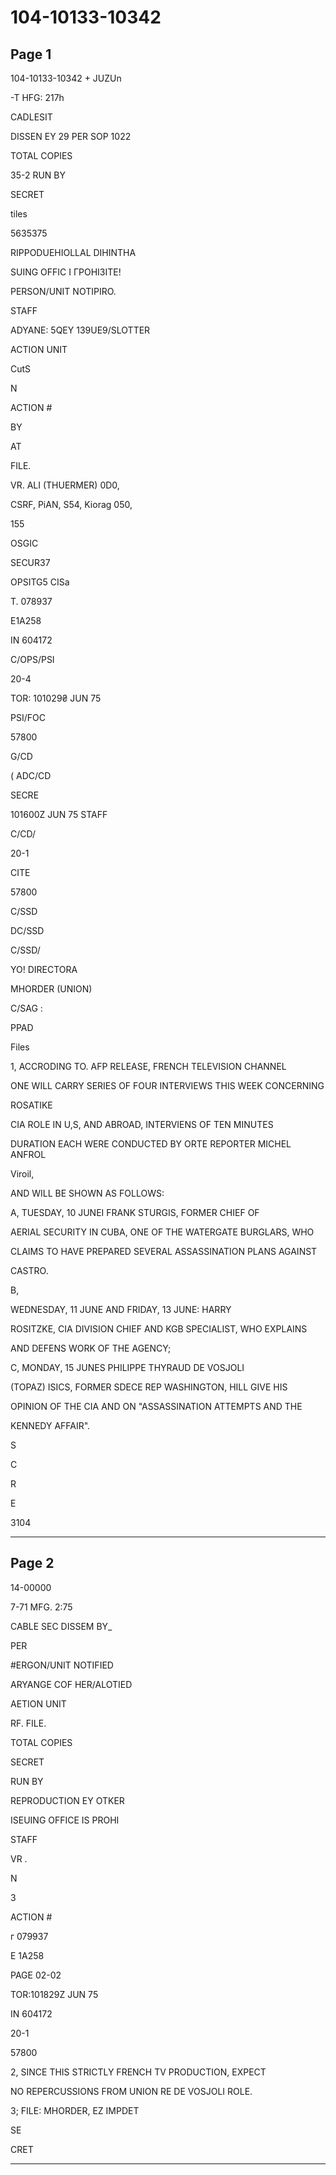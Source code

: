 # 104-10133-10342

## Page 1

104-10133-10342 + JUZUn

-T HFG: 217h

CADLESIT

DISSEN EY 29 PER SOP 1022

TOTAL COPIES

35-2 RUN BY

SECRET

tiles

5635375

RIPPODUEHIOLLAL DIHINTHA

SUING OFFIC I ГРОНІЗІТЕ!

PERSON/UNIT NOTIPIRO.

STAFF

ADYANE: 5QEY 139UE9/SLOTTER

ACTION UNIT

CutS

N

ACTION #

BY

AT

FILE.

VR. ALI (THUERMER) 0D0,

CSRF, PiAN, S54, Kiorag 050,

155

OSGIC

SECUR37

OPSITG5 CISa

T. 078937

E1A258

IN 604172

C/OPS/PSI

20-4

TOR: 101029₴ JUN 75

PSI/FOC

57800

G/CD

( ADC/CD

SECRE

101600Z JUN 75 STAFF

C/CD/

20-1

CITE

57800

C/SSD

DC/SSD

C/SSD/

YO! DIRECTORA

MHORDER (UNION)

C/SAG :

PPAD

Files

1, ACCRODING TO. AFP RELEASE, FRENCH TELEVISION CHANNEL

ONE WILL CARRY SERIES OF FOUR INTERVIEWS THIS WEEK CONCERNING

ROSATIKE

CIA ROLE IN U,S, AND ABROAD, INTERVIENS OF TEN MINUTES

DURATION EACH WERE CONDUCTED BY ORTE REPORTER MICHEL ANFROL

Viroil,

AND WILL BE SHOWN AS FOLLOWS:

A, TUESDAY, 10 JUNEI FRANK STURGIS, FORMER CHIEF OF

AERIAL SECURITY IN CUBA, ONE OF THE WATERGATE BURGLARS, WHO

CLAIMS TO HAVE PREPARED SEVERAL ASSASSINATION PLANS AGAINST

CASTRO.

B,

WEDNESDAY, 11 JUNE AND FRIDAY, 13 JUNE: HARRY

ROSITZKE, CIA DIVISION CHIEF AND KGB SPECIALIST, WHO EXPLAINS

AND DEFENS WORK OF THE AGENCY;

C, MONDAY, 15 JUNES PHILIPPE THYRAUD DE VOSJOLI

(TOPAZ) ISICS, FORMER SDECE REP WASHINGTON, HILL GIVE HIS

OPINION OF THE CIA AND ON "ASSASSINATION ATTEMPTS AND THE

KENNEDY AFFAIR".

S

C

R

E

3104

---

## Page 2

14-00000

7-71 MFG. 2:75

CABLE SEC DISSEM BY_

PER

#ERGON/UNIT NOTIFIED

ARYANGE COF HER/ALOTIED

AETION UNIT

RF. FILE.

TOTAL COPIES

SECRET

RUN BY

REPRODUCTION EY OTKER

ISEUING OFFICE IS PROHI

STAFF

VR .

N

3

ACTION #

г 079937

E 1A258

PAGE 02-02

TOR:101829Z JUN 75

IN 604172

20-1

57800

2, SINCE THIS STRICTLY FRENCH TV PRODUCTION, EXPECT

NO REPERCUSSIONS FROM UNION RE DE VOSJOLI ROLE.

3; FILE: MHORDER, EZ IMPDET

SE

CRET

---

